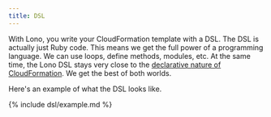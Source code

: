 ```yaml
---
title: DSL
---
```


With Lono, you write your CloudFormation template with a DSL. The DSL is actually just Ruby code. This means we get the full power of a programming language. We can use loops, define methods, modules, etc. At the same time, the Lono DSL stays very close to the [declarative nature of CloudFormation](https://blog.boltops.com/2018/02/14/aws-cloudformation-declarative-infrastructure-code-tutorial). We get the best of both worlds.

Here's an example of what the DSL looks like.

{% include dsl/example.md %}
